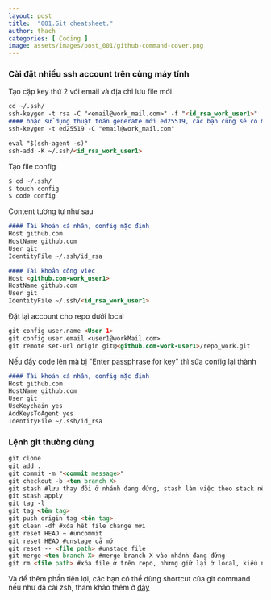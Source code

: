 ```yaml
---
layout: post
title:  "001.Git cheatsheet."
author: thach
categories: [ Coding ]
image: assets/images/post_001/github-command-cover.png
---
```


### Cài đặt nhiều ssh account trên cùng máy tính
Tạo cặp key thứ 2 với email và địa chỉ lưu file mới
```md
cd ~/.ssh/
ssh-keygen -t rsa -C "<email@work_mail.com>" -f "<id_rsa_work_user1>"
#### hoặc sử dụng thuật toán generate mới ed25519, các bạn cũng sẽ có một cặp key có đuôi ed25519
ssh-keygen -t ed25519 -C "email@work_mail.com"

eval "$(ssh-agent -s)"
ssh-add -K ~/.ssh/<id_rsa_work_user1>
```

Tạo file config
```md
$ cd ~/.ssh/
$ touch config
$ code config
```
Content tương tự như sau
```md
#### Tài khoản cá nhân, config mặc định
Host github.com
HostName github.com
User git
IdentityFile ~/.ssh/id_rsa

#### Tài khoản công việc
Host <github.com-work_user1>
HostName github.com
User git
IdentityFile ~/.ssh/<id_rsa_work_user1>
```

Đặt lại account cho repo dưới local
```md
git config user.name <User 1>
git config user.email <user1@workMail.com>
git remote set-url origin git@<github.com-work-user1>/repo_work.git
```

Nếu đẩy code lên mà bị  "Enter passphrase for key" thì sửa config lại thành
```md
#### Tài khoản cá nhân, config mặc định
Host github.com
HostName github.com
User git
UseKeychain yes
AddKeysToAgent yes
IdentityFile ~/.ssh/id_rsa
```

### Lệnh git thường dùng
```md
git clone
git add .
git commit -m "<commit message>"
git checkout -b <ten branch X>
git stash #lưu thay đổi ở nhánh đang đứng, stash làm việc theo stack nên có thể lưu nhiều lần
git stash apply
git tag -l
git tag <tên tag>
git push origin tag <tên tag>
git clean -df #xóa hết file change mới
git reset HEAD ~ #uncommit
git reset HEAD #unstage cả mớ
git reset -- <file path> #unstage file
git merge <ten branch X> #merge branch X vào nhánh đang đứng
git rm <file path> #xóa file ở trên repo, nhưng giữ lại ở local, kiểu như quên bỏ vào gitignore
```
Và để thêm phần tiện lợi, các bạn có thể dùng shortcut của git command nếu như đã cài zsh, tham khảo thêm ở [đây](https://github.com/ohmyzsh/ohmyzsh/tree/master/plugins/git/)
